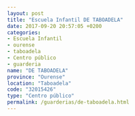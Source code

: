 ```yaml
---
layout: post
title: "Escuela Infantil DE TABOADELA"
date: 2017-09-20 20:57:05 +0200
categories:
- Escuela Infantil
- ourense
- taboadela
- Centro público
- guarderia
name: "DE TABOADELA"
province: "Ourense"
location: "Taboadela"
code: "32015426"
type: "Centro público"
permalink: /guarderias/de-taboadela.html
---
```

